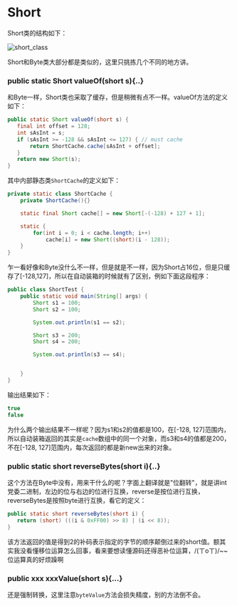 # Short
Short类的结构如下：

![short_class](http://ovn0i3kdg.bkt.clouddn.com/short_structure.png)

Short和Byte类大部分都是类似的，这里只挑拣几个不同的地方讲。

### public static Short valueOf(short s){..}
和Byte一样，Short类也采取了缓存，但是稍微有点不一样。valueOf方法的定义如下：
```java
public static Short valueOf(short s) {
   final int offset = 128;
   int sAsInt = s;
   if (sAsInt >= -128 && sAsInt <= 127) { // must cache
       return ShortCache.cache[sAsInt + offset];
   }
   return new Short(s);
}
```
其中内部静态类`ShortCache`的定义如下：

```java
private static class ShortCache {
    private ShortCache(){}

    static final Short cache[] = new Short[-(-128) + 127 + 1];

    static {
        for(int i = 0; i < cache.length; i++)
            cache[i] = new Short((short)(i - 128));
    }
}
```
乍一看好像和Byte没什么不一样，但是就是不一样，因为Short占16位，但是只缓存了[-128,127]，所以在自动装箱的时候就有了区别，例如下面这段程序：
```java
public class ShortTest {
    public static void main(String[] args) {
        Short s1 = 100;
        Short s2 = 100;

        System.out.println(s1 == s2);

        Short s3 = 200;
        Short s4 = 200;

        System.out.println(s3 == s4);


    }
}
```
输出结果如下：
```java
true
false
```
为什么两个输出结果不一样呢？因为s1和s2的值都是100，在[-128, 127]范围内，所以自动装箱返回的其实是`cache`数组中的同一个对象，而s3和s4的值都是200，不在[-128, 127]范围内，每次返回的都是新new出来的对象。

### public static short reverseBytes(short i){..}
这个方法在Byte中没有，用来干什么的呢？字面上翻译就是"位翻转"，就是讲int党委二进制，左边的位与右边的位进行互换，reverse是按位进行互换，reverseBytes是按照byte进行互换，看它的定义：
```java
public static short reverseBytes(short i) {
   return (short) (((i & 0xFF00) >> 8) | (i << 8));
}
```
该方法返回的值是得到2的补码表示指定的字节的顺序颠倒过来的short值。额其实我没看懂移位运算怎么回事，看来要想读懂源码还得恶补位运算，/(ㄒoㄒ)/~~ 位运算真的好烦躁啊

### public xxx xxxValue(short s){...}
还是强制转换，这里注意`byteValue`方法会损失精度，别的方法倒不会。
